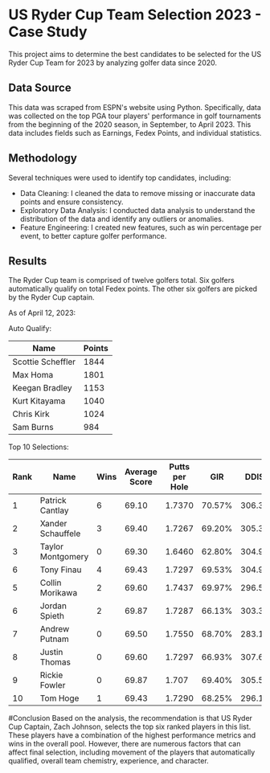 # US Ryder Cup Team Selection 2023 - Case Study

This project aims to determine the best candidates to be selected for the US Ryder Cup Team for 2023 by analyzing golfer data since 2020.

## Data Source

This data was scraped from ESPN's website using Python. Specifically, data was collected on the top PGA tour players' performance in golf tournaments from the beginning of the 2020 season, in September, to April 2023.
This data includes fields such as Earnings, Fedex Points, and individual statistics.

## Methodology

Several techniques were used to identify top candidates, including:
* Data Cleaning: I cleaned the data to remove missing or inaccurate data points and ensure consistency. 
* Exploratory Data Analysis: I conducted data analysis to understand the distribution of the data and identify any outliers or anomalies.
* Feature Engineering: I created new features, such as win percentage per event, to better capture golfer performance.

## Results

The Ryder Cup team is comprised of twelve golfers total. Six golfers automatically qualify on total Fedex points. 
The other six golfers are picked by the Ryder Cup captain.

As of April 12, 2023:

Auto Qualify:

| Name | Points | 
| --------------- | --------------- |
| Scottie Scheffler | 1844 | 
| Max Homa | 1801 | 
| Keegan Bradley| 1153 | 
| Kurt Kitayama | 1040 | 
| Chris Kirk | 1024 | 
| Sam Burns | 984 | 


Top 10 Selections:

| Rank | Name | Wins | Average Score | Putts per Hole | GIR | DDIS |
| --------------- | --------------- | --------------- | --------------- | --------------- | --------------- | --------------- | 
|1| Patrick Cantlay | 6 | 69.10 | 1.7370 | 70.57% | 306.37 | 
|2| Xander Schauffele| 3 | 69.40 | 1.7267 | 69.20% | 305.30 |
|3| Taylor Montgomery | 0 | 69.30 | 1.6460 | 62.80% | 304.90 | 
|6| Tony Finau | 4 | 69.43 | 1.7297 | 69.53% | 304.97 |
|5| Collin Morikawa | 2 | 69.60 | 1.7437 | 69.97% | 296.53 | 
|6| Jordan Spieth| 2 | 69.87 | 1.7287 | 66.13% | 303.30 | 
|7| Andrew Putnam | 0 | 69.50 | 1.7550 | 68.70% | 283.10 | 
|8| Justin Thomas | 0 | 69.60 | 1.7297 | 66.93% | 307.63 | 
|9| Rickie Fowler | 0 | 69.87 | 1.707 | 69.40% | 305.50 | 
|10| Tom Hoge | 1 | 69.43 | 1.7290 | 68.25% | 296.15 | 

#Conclusion
Based on the analysis, the recommendation is that US Ryder Cup Captain, Zach Johnson, selects the top six ranked players in this list. These players have a combination of the highest performance metrics and wins in the overall pool. However, there are numerous factors that can affect final selection, including movement of the players that automatically qualified, overall team chemistry, experience, and character. 
